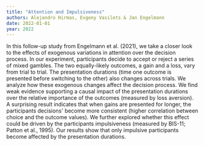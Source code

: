 ```yaml
---
title: "Attention and Impulsiveness"
authors: Alejandro Hirmas, Evgeny Vasilets & Jan Engelmann
date: 2022-01-01
year: 2022
---
```


In this follow-up study from Engelmann et al. (2021), we take a closer look to the effects of exogenous variations in attention over the decision process. In our experiment, participants decide to accept or reject a series of mixed gambles. The two equally-likely outcomes, a gain and a loss, vary from trial to trial. The presentation durations (time one outcome is presented before switching to the other) also changes across trials. We analyze how these exogenous changes affect the decision process. We find weak evidence supporting a causal impact of the presentation durations over the relative importance of the outcomes (measured by loss aversion). A surprising result indicates that when gains are presented for longer, the participants decisions' become more consistent (higher correlation between choice and the outcome values). We further explored whether this effect could be driven by the participants impulsiveness (measured by BIS-11; Patton et al., 1995). Our results show that only impulsive participants become affected by the presentation durations.  


